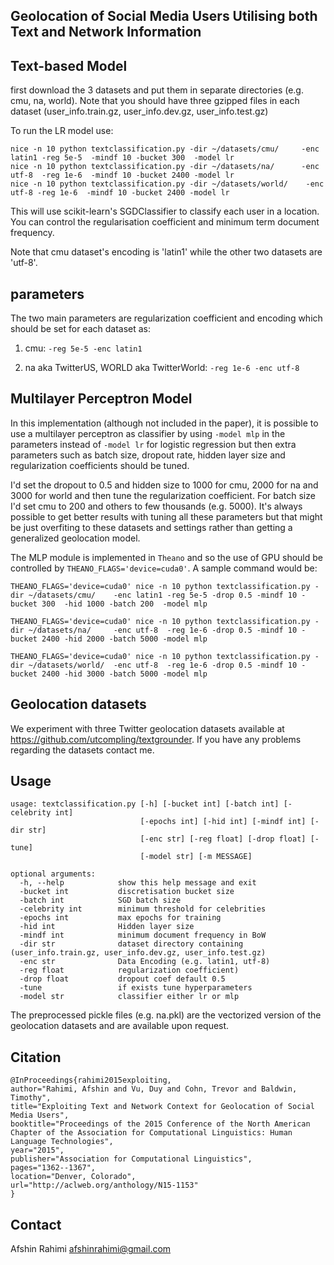 Geolocation of Social Media Users Utilising both Text and Network Information 
---------------------------------------------------------------------------------

Text-based Model
----------------
first download the 3 datasets and put them in separate directories (e.g. cmu, na, world).
Note that you should have three gzipped files in each dataset (user_info.train.gz, user_info.dev.gz, user_info.test.gz)


To run the LR model use:

```
nice -n 10 python textclassification.py -dir ~/datasets/cmu/     -enc latin1 -reg 5e-5  -mindf 10 -bucket 300  -model lr
nice -n 10 python textclassification.py -dir ~/datasets/na/      -enc utf-8  -reg 1e-6  -mindf 10 -bucket 2400 -model lr
nice -n 10 python textclassification.py -dir ~/datasets/world/    -enc utf-8 -reg 1e-6  -mindf 10 -bucket 2400 -model lr

```

This will use scikit-learn's SGDClassifier to classify each user in a location. You can control the regularisation
coefficient and minimum term document frequency.


Note that cmu dataset's encoding is 'latin1' while the other two datasets are 'utf-8'. 

parameters
----------
The two main parameters are regularization coefficient and encoding which should be set for each dataset as:

1. cmu: ``-reg 5e-5 -enc latin1``

2. na aka TwitterUS, WORLD aka TwitterWorld: ``-reg 1e-6 -enc utf-8``


Multilayer Perceptron Model
---------------------------
In this implementation (although not included in the paper), it is possible to use
a multilayer perceptron as classifier by using ``-model mlp`` in the parameters instead
of ``-model lr`` for logistic regression but then extra parameters such as batch size, dropout rate,
hidden layer size and regularization coefficients should be tuned.

I'd set the dropout to 0.5 and hidden size to 1000 for cmu, 2000 for na and 3000 for world
and then tune the regularization coefficient. For batch size I'd set cmu to 200 and others to
few thousands (e.g. 5000). It's always possible to get better results
with tuning all these parameters but that might be just overfiting to these datasets and
settings rather than getting a generalized geolocation model.

The MLP module is implemented in ``Theano`` and so the use of GPU should
be controlled by ``THEANO_FLAGS='device=cuda0'``. A sample command would be:

```
THEANO_FLAGS='device=cuda0' nice -n 10 python textclassification.py -dir ~/datasets/cmu/    -enc latin1 -reg 5e-5 -drop 0.5 -mindf 10 -bucket 300  -hid 1000 -batch 200  -model mlp

THEANO_FLAGS='device=cuda0' nice -n 10 python textclassification.py -dir ~/datasets/na/     -enc utf-8  -reg 1e-6 -drop 0.5 -mindf 10 -bucket 2400 -hid 2000 -batch 5000 -model mlp

THEANO_FLAGS='device=cuda0' nice -n 10 python textclassification.py -dir ~/datasets/world/  -enc utf-8  -reg 1e-6 -drop 0.5 -mindf 10 -bucket 2400 -hid 3000 -batch 5000 -model mlp
```



Geolocation datasets
--------------------
We experiment with three Twitter geolocation datasets
available at https://github.com/utcompling/textgrounder.
If you have any problems regarding the datasets contact me.


Usage
-----



```
usage: textclassification.py [-h] [-bucket int] [-batch int] [-celebrity int]
                             [-epochs int] [-hid int] [-mindf int] [-dir str]
                             [-enc str] [-reg float] [-drop float] [-tune]
                             [-model str] [-m MESSAGE]

optional arguments:
  -h, --help            show this help message and exit
  -bucket int           discretisation bucket size
  -batch int            SGD batch size
  -celebrity int        minimum threshold for celebrities
  -epochs int           max epochs for training
  -hid int              Hidden layer size
  -mindf int            minimum document frequency in BoW
  -dir str              dataset directory containing (user_info.train.gz, user_info.dev.gz, user_info.test.gz)
  -enc str              Data Encoding (e.g. latin1, utf-8)
  -reg float            regularization coefficient)
  -drop float           dropout coef default 0.5
  -tune                 if exists tune hyperparameters
  -model str            classifier either lr or mlp

```

The preprocessed pickle files (e.g. na.pkl) are the vectorized version of
the geolocation datasets and are available upon request.

Citation
--------
```
@InProceedings{rahimi2015exploiting,
author="Rahimi, Afshin and Vu, Duy and Cohn, Trevor and Baldwin, Timothy",
title="Exploiting Text and Network Context for Geolocation of Social Media Users",
booktitle="Proceedings of the 2015 Conference of the North American Chapter of the Association for Computational Linguistics: Human Language Technologies",
year="2015",
publisher="Association for Computational Linguistics",
pages="1362--1367",
location="Denver, Colorado",
url="http://aclweb.org/anthology/N15-1153"
}
```

Contact
-------
Afshin Rahimi <afshinrahimi@gmail.com>

